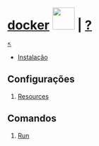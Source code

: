 # [docker](https://www.docker.com/) <image src="../../../imgs/docker-ico.png" height="50" width="50"/> | [?](about.md) 

<sub>[:arrow_upper_left:](../../../README.md)<sub> 

- [Instalação](install.md)

## Configurações

1. [Resources](config/resources.md)

## Comandos

1. [Run](run.md)